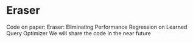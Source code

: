 # Eraser
Code on paper: Eraser: Eliminating Performance Regression on Learned Query Optimizer
We will share the code in the near future
